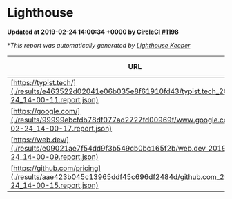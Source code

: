 
# Lighthouse

**Updated at 2019-02-24 14:00:34 +0000 by [CircleCI #1198](https://circleci.com/gh/ItinerisLtd/lighthouse-keeper-example/1198)**

**This report was automatically generated by [Lighthouse Keeper](https://github.com/itinerisltd/lighthouse-keeper)*

| URL | Performance | Accessibility | Best Practices | SEO | PWA | Updated At |
| --- | --- | --- | --- | --- | --- | --- |
| [https://typist.tech/](./results/e463522d02041e06b035e8f61910fd43/typist.tech_2019-02-24_14-00-11.report.json) | 1 |  |  |  |  | 2019-02-24T14:00:11.977Z |
| [https://google.com/](./results/99999ebcfdb78df077ad2727fd00969f/www.google.com_2019-02-24_14-00-17.report.json) | 0.95 | 0.71 | 0.93 | 0.8 | 0.58 | 2019-02-24T14:00:17.023Z |
| [https://web.dev/](./results/e09021ae7f54dd9f3b549cb0bc165f2b/web.dev_2019-02-24_14-00-09.report.json) | 0.92 | 0.93 | 1 | 0.91 | 1 | 2019-02-24T14:00:09.615Z |
| [https://github.com/pricing](./results/aae423b045c13965ddf45c696df2484d/github.com_2019-02-24_14-00-15.report.json) | 0.73 | 0.89 | 0.93 | 0.9 | 0.58 | 2019-02-24T14:00:15.698Z |
